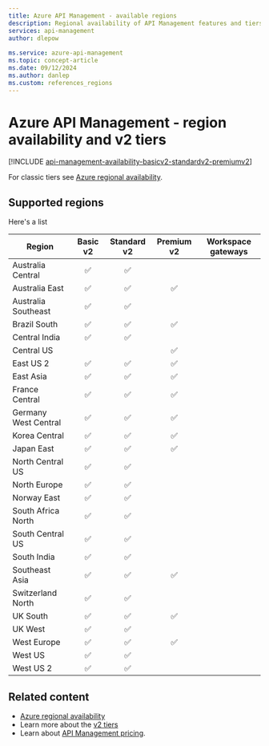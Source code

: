 ```yaml
---
title: Azure API Management - available regions
description: Regional availability of API Management features and tiers. 
services: api-management
author: dlepow
 
ms.service: azure-api-management
ms.topic: concept-article
ms.date: 09/12/2024
ms.author: danlep
ms.custom: references_regions
---
```


# Azure API Management - region availability and v2 tiers

[!INCLUDE [api-management-availability-basicv2-standardv2-premiumv2](../../includes/api-management-availability-basicv2-standardv2-premiumv2.md)]

For classic tiers see [Azure regional availability](https://azure.microsoft.com/global-infrastructure/services/).


## Supported regions

Here's a list


| Region | Basic v2 | Standard v2 | Premium v2 | Workspace gateways | 
|-----|:---:|:---:|:---:|:---:|
| Australia Central | ✅ | ✅ | | |
| Australia East | ✅ | ✅ | ✅ | |
| Australia Southeast | ✅ | ✅ | | |
| Brazil South | ✅ | ✅ | ✅ |  |
| Central India  | ✅ | ✅ | |  |
| Central US  | |  | ✅ |  |
| East US 2 | ✅ | ✅ | ✅ |  |
| East Asia | ✅ | ✅ | ✅ |  |
| France Central  | ✅ | ✅ | ✅ |  |
| Germany West Central  | ✅ | ✅ | ✅ |  |
| Korea Central | ✅ | ✅ | ✅ | |
| Japan East | ✅ | ✅ | ✅ | |
| North Central US | ✅ | ✅ |  |  |
| North Europe | ✅ | ✅ | | |
| Norway East | ✅ | ✅ | | |
| South Africa North | ✅ | ✅ |  |  |
| South Central US | ✅ | ✅ |  |  |
| South India | ✅ | ✅ |  |  |
| Southeast Asia | ✅ | ✅ | ✅ |  |
| Switzerland North | ✅ |✅ | | |
| UK South | ✅  | ✅ | ✅ | |
| UK West | ✅  | ✅ | | |
| West Europe  | ✅ | ✅ | ✅ |  |
| West US | ✅ | ✅ | | |
| West US 2 | ✅ | ✅ | | |


## Related content

* [Azure regional availability](https://azure.microsoft.com/global-infrastructure/services/)
* Learn more about the [v2 tiers](v2-service-tiers-overview.md)
* Learn about [API Management pricing](https://aka.ms/apimpricing).
